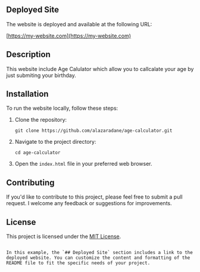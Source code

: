 



## Deployed Site

The website is deployed and available at the following URL:

[https://my-website.com](https://my-website.com)

## Description

This website include Age Calulator which allow you to callcalate your age by just submiting your birthday. 

## Installation

To run the website locally, follow these steps:

1. Clone the repository:

   ```
   git clone https://github.com/alazaradane/age-calculator.git
   ```

2. Navigate to the project directory:

   ```
   cd age-calculator
   ```

3. Open the `index.html` file in your preferred web browser.

## Contributing

If you'd like to contribute to this project, please feel free to submit a pull request. I welcome any feedback or suggestions for improvements.

## License

This project is licensed under the [MIT License](LICENSE).
```

In this example, the `## Deployed Site` section includes a link to the deployed website. You can customize the content and formatting of the README file to fit the specific needs of your project.
